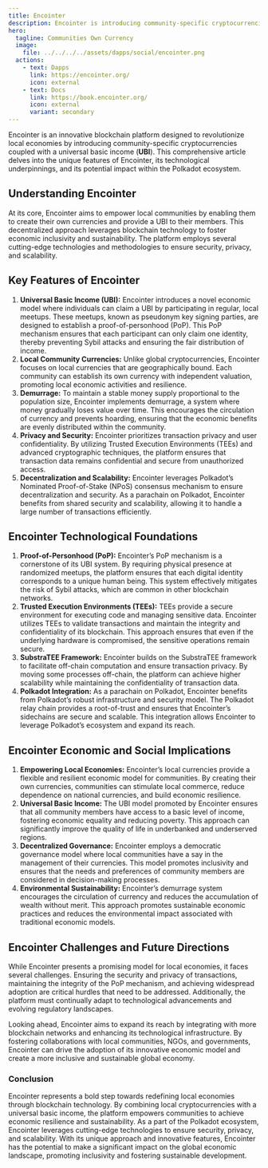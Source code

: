 ```yaml
---
title: Encointer
description: Encointer is introducing community-specific cryptocurrencies coupled with a universal basic income (UBI) to local communities.
hero:
  tagline: Communities Own Currency
  image: 
    file: ../../../../assets/dapps/social/encointer.png
  actions:
    - text: Dapps
      link: https://encointer.org/
      icon: external
    - text: Docs
      link: https://book.encointer.org/
      icon: external
      variant: secondary
---
```


Encointer is an innovative blockchain platform designed to revolutionize local economies by introducing community-specific cryptocurrencies coupled with a universal basic income (**UBI**). This comprehensive article delves into the unique features of Encointer, its technological underpinnings, and its potential impact within the Polkadot ecosystem.

## Understanding Encointer
At its core, Encointer aims to empower local communities by enabling them to create their own currencies and provide a UBI to their members. This decentralized approach leverages blockchain technology to foster economic inclusivity and sustainability. The platform employs several cutting-edge technologies and methodologies to ensure security, privacy, and scalability.

## Key Features of Encointer
1. **Universal Basic Income (UBI):** Encointer introduces a novel economic model where individuals can claim a UBI by participating in regular, local meetups. These meetups, known as pseudonym key signing parties, are designed to establish a proof-of-personhood (PoP). This PoP mechanism ensures that each participant can only claim one identity, thereby preventing Sybil attacks and ensuring the fair distribution of income.
2. **Local Community Currencies:** Unlike global cryptocurrencies, Encointer focuses on local currencies that are geographically bound. Each community can establish its own currency with independent valuation, promoting local economic activities and resilience.
3. **Demurrage:** To maintain a stable money supply proportional to the population size, Encointer implements demurrage, a system where money gradually loses value over time. This encourages the circulation of currency and prevents hoarding, ensuring that the economic benefits are evenly distributed within the community.
4. **Privacy and Security:** Encointer prioritizes transaction privacy and user confidentiality. By utilizing Trusted Execution Environments (TEEs) and advanced cryptographic techniques, the platform ensures that transaction data remains confidential and secure from unauthorized access.
5. **Decentralization and Scalability:** Encointer leverages Polkadot’s Nominated Proof-of-Stake (NPoS) consensus mechanism to ensure decentralization and security. As a parachain on Polkadot, Encointer benefits from shared security and scalability, allowing it to handle a large number of transactions efficiently.

## Encointer Technological Foundations
1. **Proof-of-Personhood (PoP):** Encointer’s PoP mechanism is a cornerstone of its UBI system. By requiring physical presence at randomized meetups, the platform ensures that each digital identity corresponds to a unique human being. This system effectively mitigates the risk of Sybil attacks, which are common in other blockchain networks.
2. **Trusted Execution Environments (TEEs):** TEEs provide a secure environment for executing code and managing sensitive data. Encointer utilizes TEEs to validate transactions and maintain the integrity and confidentiality of its blockchain. This approach ensures that even if the underlying hardware is compromised, the sensitive operations remain secure.
3. **SubstraTEE Framework:** Encointer builds on the SubstraTEE framework to facilitate off-chain computation and ensure transaction privacy. By moving some processes off-chain, the platform can achieve higher scalability while maintaining the confidentiality of transaction data.
4. **Polkadot Integration:** As a parachain on Polkadot, Encointer benefits from Polkadot’s robust infrastructure and security model. The Polkadot relay chain provides a root-of-trust and ensures that Encointer’s sidechains are secure and scalable. This integration allows Encointer to leverage Polkadot’s ecosystem and expand its reach.

## Encointer Economic and Social Implications
1. **Empowering Local Economies:** Encointer’s local currencies provide a flexible and resilient economic model for communities. By creating their own currencies, communities can stimulate local commerce, reduce dependence on national currencies, and build economic resilience.
2. **Universal Basic Income:** The UBI model promoted by Encointer ensures that all community members have access to a basic level of income, fostering economic equality and reducing poverty. This approach can significantly improve the quality of life in underbanked and underserved regions.
3. **Decentralized Governance:** Encointer employs a democratic governance model where local communities have a say in the management of their currencies. This model promotes inclusivity and ensures that the needs and preferences of community members are considered in decision-making processes.
4. **Environmental Sustainability:** Encointer’s demurrage system encourages the circulation of currency and reduces the accumulation of wealth without merit. This approach promotes sustainable economic practices and reduces the environmental impact associated with traditional economic models.

## Encointer Challenges and Future Directions
While Encointer presents a promising model for local economies, it faces several challenges. Ensuring the security and privacy of transactions, maintaining the integrity of the PoP mechanism, and achieving widespread adoption are critical hurdles that need to be addressed. Additionally, the platform must continually adapt to technological advancements and evolving regulatory landscapes.

Looking ahead, Encointer aims to expand its reach by integrating with more blockchain networks and enhancing its technological infrastructure. By fostering collaborations with local communities, NGOs, and governments, Encointer can drive the adoption of its innovative economic model and create a more inclusive and sustainable global economy.

### Conclusion
Encointer represents a bold step towards redefining local economies through blockchain technology. By combining local cryptocurrencies with a universal basic income, the platform empowers communities to achieve economic resilience and sustainability. As a part of the Polkadot ecosystem, Encointer leverages cutting-edge technologies to ensure security, privacy, and scalability. With its unique approach and innovative features, Encointer has the potential to make a significant impact on the global economic landscape, promoting inclusivity and fostering sustainable development.
